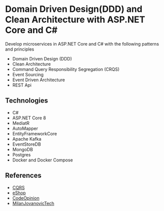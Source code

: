 # Domain Driven Design(DDD) and Clean Architecture with ASP.NET Core and C#
Develop microservices in ASP.NET Core and C# with the following patterns and principles
- Domain Driven Design (DDD)
- Clean Architecture
- Command Query Responsibility Segregation (CRQS)
- Event Sourcing
- Event Driven Architecture
- REST Api

## Technologies
- C#
- ASP.NET Core 8
- MediatR
- AutoMapper
- EntityFrameworkCore
- Apache Kafka
- EventStoreDB
- MongoDB
- Postgres
- Docker and Docker Compose

## References
- [CQRS](https://martinfowler.com/bliki/CQRS.html)
- [eShop](https://github.com/dotnet/eShop)
- [CodeOpinion](https://www.youtube.com/@CodeOpinion)
- [MilanJovanovicTech](https://www.youtube.com/@MilanJovanovicTech)
